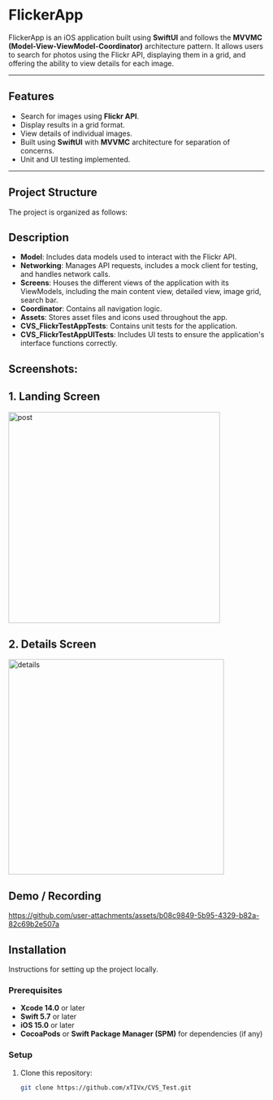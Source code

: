 # FlickerApp

FlickerApp is an iOS application built using **SwiftUI** and follows the **MVVMC (Model-View-ViewModel-Coordinator)** architecture pattern. It allows users to search for photos using the Flickr API, displaying them in a grid, and offering the ability to view details for each image.

---

## Features

- Search for images using **Flickr API**.
- Display results in a grid format.
- View details of individual images.
- Built using **SwiftUI** with **MVVMC** architecture for separation of concerns.
- Unit and UI testing implemented.

---

## Project Structure

The project is organized as follows:

## Description

- **Model**: Includes data models used to interact with the Flickr API.
- **Networking**: Manages API requests, includes a mock client for testing, and handles network calls.
- **Screens**: Houses the different views of the application with its ViewModels, including the main content view, detailed view, image grid, search bar.
- **Coordinator**: Contains all navigation logic.
- **Assets**: Stores asset files and icons used throughout the app.
- **CVS_FlickrTestAppTests**: Contains unit tests for the application.
- **CVS_FlickrTestAppUITests**: Includes UI tests to ensure the application's interface functions correctly.

## Screenshots: 
## 1. Landing Screen
<img width="416" alt="post" src="https://github.com/user-attachments/assets/fad9450e-5df7-46d8-bd51-5f25471dce29">



## 2. Details Screen
<img width="424" alt="details" src="https://github.com/user-attachments/assets/ecfd614d-2e58-4a58-b685-29fcb023ff2e">

## Demo / Recording


https://github.com/user-attachments/assets/b08c9849-5b95-4329-b82a-82c69b2e507a



## Installation

Instructions for setting up the project locally.

### Prerequisites

- **Xcode 14.0** or later
- **Swift 5.7** or later
- **iOS 15.0** or later
- **CocoaPods** or **Swift Package Manager (SPM)** for dependencies (if any)

### Setup

1. Clone this repository:
   ```bash
   git clone https://github.com/xTIVx/CVS_Test.git
